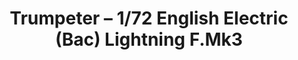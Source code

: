 ---
layout: product
title: "Trumpeter – 1/72 English Electric (Bac) Lightning F.Mk3"
price: "3300" 
desc: "N/A"
img_path: "/assets/img/TRU01635.webp"
brand: "N/A"
available: false
special_offer: false
new: false
soon: false
cat: "010000"
subcat: "013400"
subsubcat: "0N/A"
sifra: "TRU01635"
popular: false
spec: false
---